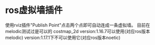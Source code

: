 # ros虚拟墙插件

使用rviz插件"Publish Point"点击两个点即可自动连成一条虚拟墙。
目前在melodic测试过是可以的
costmap_2d
version:1.16.7可以使用(对应ros版本melodic)
version:1.17.1下不可以使用它(对应ros版本noetic)
